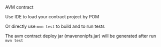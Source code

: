 AVM contract

Use IDE to load your contract project by POM

Or directly use `mvn test` to build and to run tests

The avm contract deploy jar (mavenonipfs.jar) will be generated after run `mvn test`
